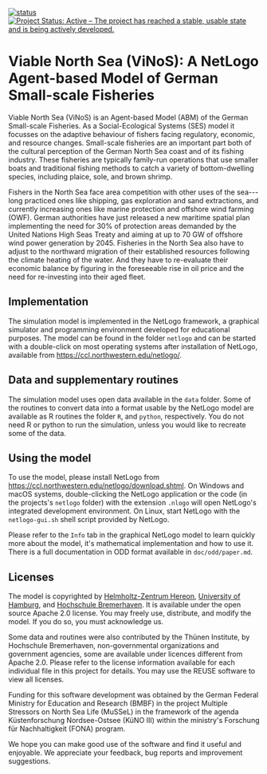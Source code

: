 <!--
SPDX-FileContributor: Carsten Lemmen <carsten.lemmen@hereon.de>
SPDX-FileCopyrightText: 2022-2023 Helmholtz-Zentrum hereon GmbH
SPDX-License-Identifier: CC0-1.0
-->

 [![status](https://joss.theoj.org/papers/84a737c77c6d676d0aefbcef8974b138/status.svg)](https://joss.theoj.org/papers/84a737c77c6d676d0aefbcef8974b138)
 [![Project Status: Active – The project has reached a stable, usable state and is being actively developed.](https://www.repostatus.org/badges/latest/active.svg)](https://www.repostatus.org/#active)

# Viable North Sea (ViNoS): A NetLogo Agent-based Model of German Small-scale Fisheries

Viable North Sea (ViNoS) is an Agent-based Model (ABM) of the German Small-scale Fisheries.  As a Social-Ecological Systems (SES) model it focusses on the adaptive behaviour of fishers facing regulatory, economic, and resource changes. Small-scale fisheries are an important part both of the cultural perception of the German North Sea coast and of its fishing industry. These fisheries are typically family-run operations that use smaller boats and traditional fishing methods to catch a variety of bottom-dwelling species, including plaice, sole, and brown shrimp.

Fishers in the North Sea face area competition with other uses of the sea---long practiced ones like shipping, gas exploration and sand extractions, and currently increasing ones like marine protection and offshore wind farming (OWF).  German authorities have just released a new maritime spatial plan implementing the need for 30% of protection areas demanded by the United Nations High Seas Treaty and aiming at up to 70 GW of offshore wind power generation by 2045.  Fisheries in the North Sea also have to adjust to the northward migration of their established resources following the climate heating of the water.  And they have to re-evaluate their economic balance by figuring in the foreseeable rise in oil price and the need for re-investing into their aged fleet.

## Implementation

The simulation model is implemented in the NetLogo framework, a graphical simulator and programming
environment developed for educational purposes.  The model can be found in the folder `netlogo` and
can be started with a double-click on most operating systems after installation of NetLogo,
available from https://ccl.northwestern.edu/netlogo/.

## Data and supplementary routines

The simulation model uses open data available in the `data` folder.  Some of the routines to convert
data into a format usable by the NetLogo model are available as R routines the folder `R`, and
`python`, respectively.   You do not need R or python to run the simulation, unless you would like
to recreate some of the data.

## Using the model

To use the model, please install NetLogo from https://ccl.northwestern.edu/netlogo/download.shtml.  On
Windows and macOS systems, double-clicking the NetLogo application or the code (in the projects's
`netlogo` folder) with the extension `.nlogo` will open NetLogo's integrated development environment.
On Linux, start NetLogo with the `netlogo-gui.sh` shell script provided by NetLogo.

Please refer to the `Info` tab in the graphical NetLogo model to learn quickly more about the model, it's
mathematical implementation and how to use it.  There is a full documentation in ODD format available in
`doc/odd/paper.md`.

## Licenses

The model is copyrighted by [Helmholtz-Zentrum Hereon](https://www.hereon.de), [University of Hamburg](https://www.uni-hamburg.de),
and [Hochschule Bremerhaven](https://www.hs-bremerhaven.de).  It is available under
the open source Apache 2.0 license.  You may freely use, distribute, and modify the model.  If you
do so, you must acknowledge us.

Some data and routines were also contributed by the Thünen Institute, by Hochschule Bremerhaven,
non-governmental organizations and government agencies, some are available under licences different
from Apache 2.0.  Please refer to the license information available for each individual file in
this project for details. You may use the REUSE software to view all licenses.

Funding for this software development was obtained by the German Federal Ministry for Education
and Research  (BMBF) in the project Multiple Stressors on North Sea Life (MuSSeL) in the
framework of the agenda Küstenforschung Nordsee-Ostsee (KüNO III) within the
ministry's Forschung für Nachhaltigkeit (FONA) program.

We hope you can make good use of the software and find it useful and enjoyable. We appreciate
your feedback, bug reports and improvement suggestions.

